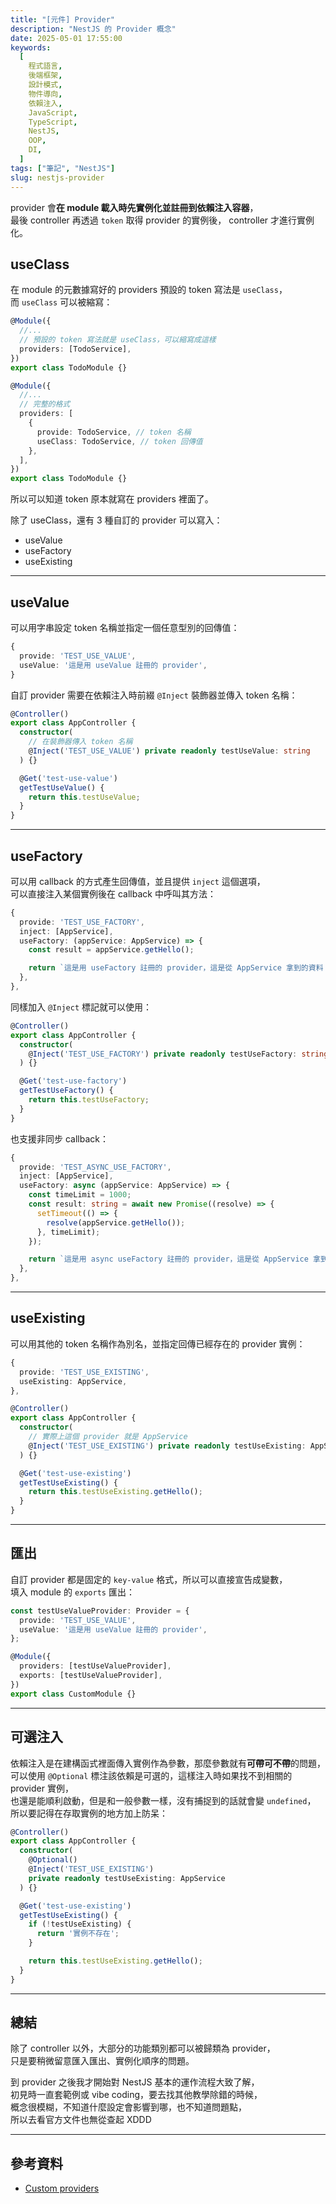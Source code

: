 ```yaml
---
title: "[元件] Provider"
description: "NestJS 的 Provider 概念"
date: 2025-05-01 17:55:00
keywords:
  [
    程式語言,
    後端框架,
    設計模式,
    物件導向,
    依賴注入,
    JavaScript,
    TypeScript,
    NestJS,
    OOP,
    DI,
  ]
tags: ["筆記", "NestJS"]
slug: nestjs-provider
---
```


provider 會**在 module 載入時先實例化並註冊到依賴注入容器**，  
最後 controller 再透過 `token` 取得 provider 的實例後， controller 才進行實例化。

## useClass

在 module 的元數據寫好的 providers 預設的 token 寫法是 `useClass`，  
而 `useClass` 可以被縮寫：

```ts
@Module({
  //...
  // 預設的 token 寫法就是 useClass，可以縮寫成這樣
  providers: [TodoService],
})
export class TodoModule {}

@Module({
  //...
  // 完整的格式
  providers: [
    {
      provide: TodoService, // token 名稱
      useClass: TodoService, // token 回傳值
    },
  ],
})
export class TodoModule {}
```

所以可以知道 token 原本就寫在 providers 裡面了。

除了 useClass，還有 3 種自訂的 provider 可以寫入：

- useValue
- useFactory
- useExisting

---

## useValue

可以用字串設定 token 名稱並指定一個任意型別的回傳值：

```ts
{
  provide: 'TEST_USE_VALUE',
  useValue: '這是用 useValue 註冊的 provider',
}
```

自訂 provider 需要在依賴注入時前綴 `@Inject` 裝飾器並傳入 token 名稱：

```ts
@Controller()
export class AppController {
  constructor(
    // 在裝飾器傳入 token 名稱
    @Inject('TEST_USE_VALUE') private readonly testUseValue: string
  ) {}

  @Get('test-use-value')
  getTestUseValue() {
    return this.testUseValue;
  }
}
```

---

## useFactory

可以用 callback 的方式產生回傳值，並且提供 `inject` 這個選項，  
可以直接注入某個實例後在 callback 中呼叫其方法：

```ts
{
  provide: 'TEST_USE_FACTORY',
  inject: [AppService],
  useFactory: (appService: AppService) => {
    const result = appService.getHello();

    return `這是用 useFactory 註冊的 provider，這是從 AppService 拿到的資料 ${result}`;
  },
},
```

同樣加入 `@Inject` 標記就可以使用：

```ts
@Controller()
export class AppController {
  constructor(
    @Inject('TEST_USE_FACTORY') private readonly testUseFactory: string
  ) {}

  @Get('test-use-factory')
  getTestUseFactory() {
    return this.testUseFactory;
  }
}
```

也支援非同步 callback：

```ts
{
  provide: 'TEST_ASYNC_USE_FACTORY',
  inject: [AppService],
  useFactory: async (appService: AppService) => {
    const timeLimit = 1000;
    const result: string = await new Promise((resolve) => {
      setTimeout(() => {
        resolve(appService.getHello());
      }, timeLimit);
    });

    return `這是用 async useFactory 註冊的 provider，這是從 AppService 拿到的資料 ${result}，耗時 ${timeLimit} 毫秒`;
  },
},
```

---

## useExisting

可以用其他的 token 名稱作為別名，並指定回傳已經存在的 provider 實例：

```ts
{
  provide: 'TEST_USE_EXISTING',
  useExisting: AppService,
},
```

```ts
@Controller()
export class AppController {
  constructor(
    // 實際上這個 provider 就是 AppService
    @Inject('TEST_USE_EXISTING') private readonly testUseExisting: AppService
  ) {}

  @Get('test-use-existing')
  getTestUseExisting() {
    return this.testUseExisting.getHello();
  }
}
```

---

## 匯出

自訂 provider 都是固定的 `key-value` 格式，所以可以直接宣告成變數，  
填入 module 的 `exports` 匯出：

```ts
const testUseValueProvider: Provider = {
  provide: 'TEST_USE_VALUE',
  useValue: '這是用 useValue 註冊的 provider',
};

@Module({
  providers: [testUseValueProvider],
  exports: [testUseValueProvider],
})
export class CustomModule {}
```

---

## 可選注入

依賴注入是在建構函式裡面傳入實例作為參數，那麼參數就有**可帶可不帶**的問題，  
可以使用 `@Optional` 標注該依賴是可選的，這樣注入時如果找不到相關的 provider 實例，  
也還是能順利啟動，但是和一般參數一樣，沒有捕捉到的話就會變 `undefined`，  
所以要記得在存取實例的地方加上防呆：

```ts
@Controller()
export class AppController {
  constructor(
    @Optional()
    @Inject('TEST_USE_EXISTING')
    private readonly testUseExisting: AppService
  ) {}

  @Get('test-use-existing')
  getTestUseExisting() {
    if (!testUseExisting) {
      return '實例不存在';
    }

    return this.testUseExisting.getHello();
  }
}
```

---

## 總結

除了 controller 以外，大部分的功能類別都可以被歸類為 provider，  
只是要稍微留意匯入匯出、實例化順序的問題。

到 provider 之後我才開始對 NestJS 基本的運作流程大致了解，  
初見時一直套範例或 vibe coding，要去找其他教學除錯的時候，  
概念很模糊，不知道什麼設定會影響到哪，也不知道問題點，  
所以去看官方文件也無從查起 XDDD

---

## 參考資料

- [Custom providers](https://docs.nestjs.com/fundamentals/custom-providers#custom-providers-1)

